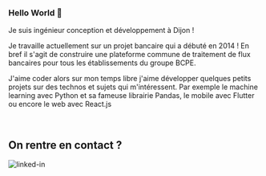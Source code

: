### Hello World 👋
Je suis ingénieur conception et développement à Dijon !

Je travaille actuellement sur un projet bancaire qui a débuté en 2014 ! 
En bref il s'agit de construire une plateforme commune de traitement de flux bancaires pour tous les établissements du groupe BCPE.

J'aime coder alors sur mon temps libre j'aime développer quelques petits projets sur des technos et sujets qui m'intéressent. Par exemple le machine learning avec Python et sa fameuse librairie Pandas, le mobile avec Flutter ou encore le web avec React.js

<br>

## On rentre en contact ?
[<img align="left" alt="linked-in" src="https://img.shields.io/badge/linkedin-%230077B5.svg?&style=for-the-badge&logo=linkedin&logoColor=white" />](https://www.linkedin.com/in/benjamin-latger/)
<br>
